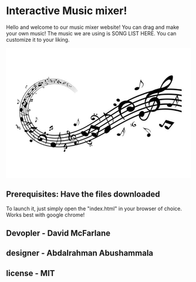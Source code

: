 # Interactive Music mixer!
Hello and welcome to our music mixer website! You can drag and make your own music! The music we are using is SONG LIST HERE. You can customize it to your liking. 

![](images/musicnote.jpeg)
## Prerequisites: Have the files downloaded
To launch it, just simply open the "index.html" in your browser of choice. Works best with google chrome!

## Devopler - David McFarlane
## designer - Abdalrahman Abushammala 
## license - MIT

